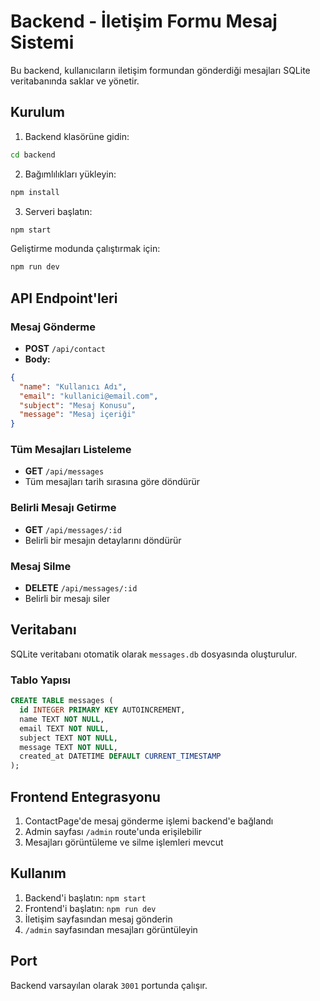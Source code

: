 # Backend - İletişim Formu Mesaj Sistemi

Bu backend, kullanıcıların iletişim formundan gönderdiği mesajları SQLite veritabanında saklar ve yönetir.

## Kurulum

1. Backend klasörüne gidin:
```bash
cd backend
```

2. Bağımlılıkları yükleyin:
```bash
npm install
```

3. Serveri başlatın:
```bash
npm start
```

Geliştirme modunda çalıştırmak için:
```bash
npm run dev
```

## API Endpoint'leri

### Mesaj Gönderme
- **POST** `/api/contact`
- **Body:**
```json
{
  "name": "Kullanıcı Adı",
  "email": "kullanici@email.com",
  "subject": "Mesaj Konusu",
  "message": "Mesaj içeriği"
}
```

### Tüm Mesajları Listeleme
- **GET** `/api/messages`
- Tüm mesajları tarih sırasına göre döndürür

### Belirli Mesajı Getirme
- **GET** `/api/messages/:id`
- Belirli bir mesajın detaylarını döndürür

### Mesaj Silme
- **DELETE** `/api/messages/:id`
- Belirli bir mesajı siler

## Veritabanı

SQLite veritabanı otomatik olarak `messages.db` dosyasında oluşturulur.

### Tablo Yapısı
```sql
CREATE TABLE messages (
  id INTEGER PRIMARY KEY AUTOINCREMENT,
  name TEXT NOT NULL,
  email TEXT NOT NULL,
  subject TEXT NOT NULL,
  message TEXT NOT NULL,
  created_at DATETIME DEFAULT CURRENT_TIMESTAMP
);
```

## Frontend Entegrasyonu

1. ContactPage'de mesaj gönderme işlemi backend'e bağlandı
2. Admin sayfası `/admin` route'unda erişilebilir
3. Mesajları görüntüleme ve silme işlemleri mevcut

## Kullanım

1. Backend'i başlatın: `npm start`
2. Frontend'i başlatın: `npm run dev`
3. İletişim sayfasından mesaj gönderin
4. `/admin` sayfasından mesajları görüntüleyin

## Port

Backend varsayılan olarak `3001` portunda çalışır.
